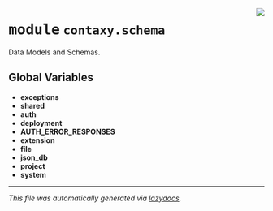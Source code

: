 <!-- markdownlint-disable -->

<a href="https://github.com/ml-tooling/contaxy/blob/main/backend/src/contaxy/schema/__init__.py#L0"><img align="right" style="float:right;" src="https://img.shields.io/badge/-source-cccccc?style=flat-square"></a>

# <kbd>module</kbd> `contaxy.schema`
Data Models and Schemas. 

**Global Variables**
---------------
- **exceptions**
- **shared**
- **auth**
- **deployment**
- **AUTH_ERROR_RESPONSES**
- **extension**
- **file**
- **json_db**
- **project**
- **system**




---

_This file was automatically generated via [lazydocs](https://github.com/ml-tooling/lazydocs)._
